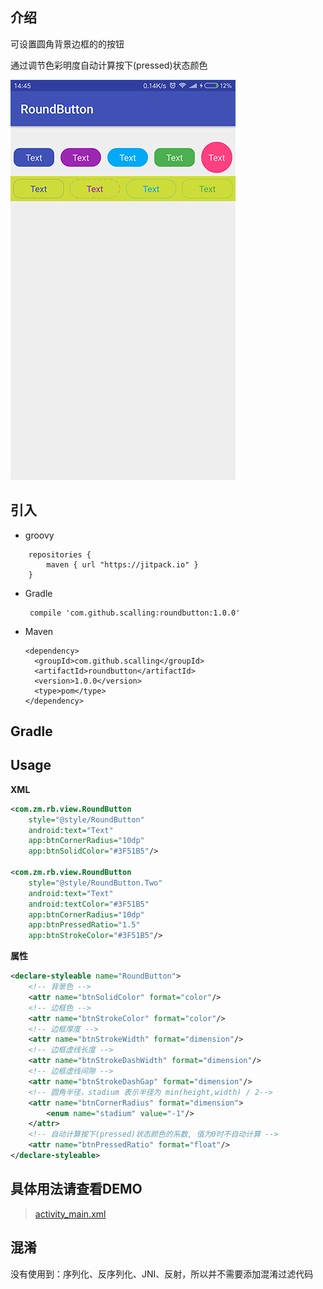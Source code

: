 ## 介绍
可设置圆角背景边框的的按钮 

通过调节色彩明度自动计算按下(pressed)状态颜色

![RoundButton](screenshot.png)
## 引入
* groovy
```
    repositories { 
        maven { url "https://jitpack.io" }
    } 
```

* Gradle 
   
   ```
    compile 'com.github.scalling:roundbutton:1.0.0'
   ```
* Maven
	
	```
    <dependency>
      <groupId>com.github.scalling</groupId>
      <artifactId>roundbutton</artifactId>
      <version>1.0.0</version>
      <type>pom</type>
    </dependency>
	
	```
## Gradle


    
## Usage
    
**XML**

``` xml
<com.zm.rb.view.RoundButton
    style="@style/RoundButton"
    android:text="Text"
    app:btnCornerRadius="10dp" 
    app:btnSolidColor="#3F51B5"/>
    
<com.zm.rb.view.RoundButton
    style="@style/RoundButton.Two"
    android:text="Text"
    android:textColor="#3F51B5"
    app:btnCornerRadius="10dp"
    app:btnPressedRatio="1.5"
    app:btnStrokeColor="#3F51B5"/>
``` 

**属性**

``` xml 
<declare-styleable name="RoundButton">
    <!-- 背景色 -->
    <attr name="btnSolidColor" format="color"/>
    <!-- 边框色 -->
    <attr name="btnStrokeColor" format="color"/>
    <!-- 边框厚度 -->
    <attr name="btnStrokeWidth" format="dimension"/>
    <!-- 边框虚线长度 -->
    <attr name="btnStrokeDashWidth" format="dimension"/>
    <!-- 边框虚线间隙 -->
    <attr name="btnStrokeDashGap" format="dimension"/>
    <!-- 圆角半径，stadium 表示半径为 min(height,width) / 2-->
    <attr name="btnCornerRadius" format="dimension">
        <enum name="stadium" value="-1"/>
    </attr>
    <!-- 自动计算按下(pressed)状态颜色的系数, 值为0时不自动计算 -->
    <attr name="btnPressedRatio" format="float"/>
</declare-styleable>
```


## 具体用法请查看DEMO
>[activity_main.xml](https://github.com/scalling/RoundButton/blob/master/roundbuttomsample/src/main/res/layout/activity_main.xml)
 
## 混淆
没有使用到：序列化、反序列化、JNI、反射，所以并不需要添加混淆过滤代码